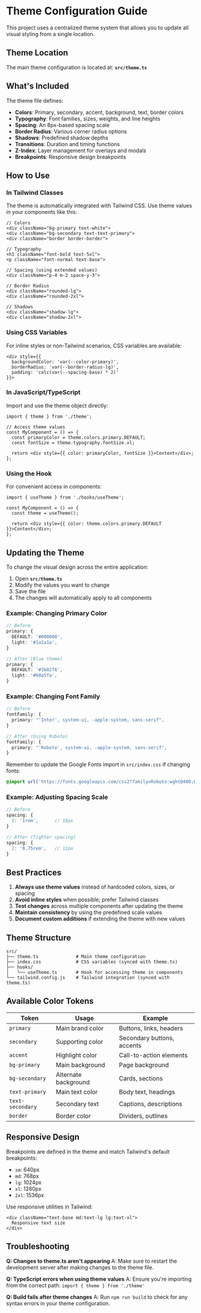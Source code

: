 # Theme Configuration Guide

This project uses a centralized theme system that allows you to update all visual styling from a single location.

## Theme Location

The main theme configuration is located at: **`src/theme.ts`**

## What's Included

The theme file defines:

- **Colors**: Primary, secondary, accent, background, text, border colors
- **Typography**: Font families, sizes, weights, and line heights
- **Spacing**: An 8px-based spacing scale
- **Border Radius**: Various corner radius options
- **Shadows**: Predefined shadow depths
- **Transitions**: Duration and timing functions
- **Z-Index**: Layer management for overlays and modals
- **Breakpoints**: Responsive design breakpoints

## How to Use

### In Tailwind Classes

The theme is automatically integrated with Tailwind CSS. Use theme values in your components like this:

```tsx
// Colors
<div className="bg-primary text-white">
<div className="bg-secondary text-text-primary">
<div className="border border-border">

// Typography
<h1 className="font-bold text-5xl">
<p className="font-normal text-base">

// Spacing (using extended values)
<div className="p-4 m-2 space-y-3">

// Border Radius
<div className="rounded-lg">
<div className="rounded-2xl">

// Shadows
<div className="shadow-lg">
<div className="shadow-2xl">
```

### Using CSS Variables

For inline styles or non-Tailwind scenarios, CSS variables are available:

```tsx
<div style={{
  backgroundColor: 'var(--color-primary)',
  borderRadius: 'var(--border-radius-lg)',
  padding: 'calc(var(--spacing-base) * 2)'
}}>
```

### In JavaScript/TypeScript

Import and use the theme object directly:

```tsx
import { theme } from './theme';

// Access theme values
const MyComponent = () => {
  const primaryColor = theme.colors.primary.DEFAULT;
  const fontSize = theme.typography.fontSize.xl;

  return <div style={{ color: primaryColor, fontSize }}>Content</div>;
};
```

### Using the Hook

For convenient access in components:

```tsx
import { useTheme } from './hooks/useTheme';

const MyComponent = () => {
  const theme = useTheme();

  return <div style={{ color: theme.colors.primary.DEFAULT }}>Content</div>;
};
```

## Updating the Theme

To change the visual design across the entire application:

1. Open **`src/theme.ts`**
2. Modify the values you want to change
3. Save the file
4. The changes will automatically apply to all components

### Example: Changing Primary Color

```typescript
// Before
primary: {
  DEFAULT: '#000000',
  light: '#1a1a1a',
}

// After (Blue theme)
primary: {
  DEFAULT: '#3b82f6',
  light: '#60a5fa',
}
```

### Example: Changing Font Family

```typescript
// Before
fontFamily: {
  primary: "'Inter', system-ui, -apple-system, sans-serif",
}

// After (Using Roboto)
fontFamily: {
  primary: "'Roboto', system-ui, -apple-system, sans-serif",
}
```

Remember to update the Google Fonts import in `src/index.css` if changing fonts:

```css
@import url('https://fonts.googleapis.com/css2?family=Roboto:wght@400;600;700;800&display=swap');
```

### Example: Adjusting Spacing Scale

```typescript
// Before
spacing: {
  2: '1rem',      // 16px
}

// After (Tighter spacing)
spacing: {
  2: '0.75rem',   // 12px
}
```

## Best Practices

1. **Always use theme values** instead of hardcoded colors, sizes, or spacing
2. **Avoid inline styles** when possible; prefer Tailwind classes
3. **Test changes** across multiple components after updating the theme
4. **Maintain consistency** by using the predefined scale values
5. **Document custom additions** if extending the theme with new values

## Theme Structure

```
src/
├── theme.ts              # Main theme configuration
├── index.css             # CSS variables (synced with theme.ts)
├── hooks/
│   └── useTheme.ts       # Hook for accessing theme in components
└── tailwind.config.js    # Tailwind integration (synced with theme.ts)
```

## Available Color Tokens

| Token | Usage | Example |
|-------|-------|---------|
| `primary` | Main brand color | Buttons, links, headers |
| `secondary` | Supporting color | Secondary buttons, accents |
| `accent` | Highlight color | Call-to-action elements |
| `bg-primary` | Main background | Page background |
| `bg-secondary` | Alternate background | Cards, sections |
| `text-primary` | Main text color | Body text, headings |
| `text-secondary` | Secondary text | Captions, descriptions |
| `border` | Border color | Dividers, outlines |

## Responsive Design

Breakpoints are defined in the theme and match Tailwind's default breakpoints:

- `sm`: 640px
- `md`: 768px
- `lg`: 1024px
- `xl`: 1280px
- `2xl`: 1536px

Use responsive utilities in Tailwind:

```tsx
<div className="text-base md:text-lg lg:text-xl">
  Responsive text size
</div>
```

## Troubleshooting

**Q: Changes to theme.ts aren't appearing**
A: Make sure to restart the development server after making changes to the theme file.

**Q: TypeScript errors when using theme values**
A: Ensure you're importing from the correct path: `import { theme } from './theme'`

**Q: Build fails after theme changes**
A: Run `npm run build` to check for any syntax errors in your theme configuration.
